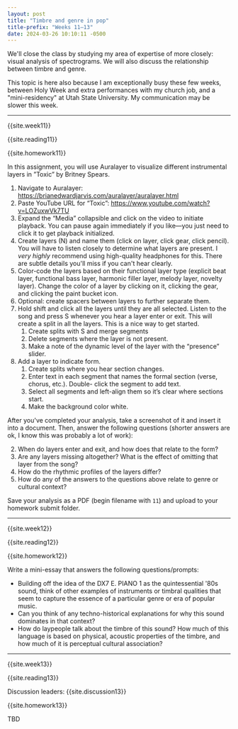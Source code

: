 ```yaml
---
layout: post
title: "Timbre and genre in pop"
title-prefix: "Weeks 11–13"
date: 2024-03-26 10:10:11 -0500
---
```


We'll close the class by studying my area of expertise of more closely: visual analysis of spectrograms. We will also discuss the relationship between timbre and genre.

This topic is here also because I am exceptionally busy these few weeks, between Holy Week and extra performances with my church job, and a "mini-residency" at Utah State University. My communication may be slower this week.

---

{{site.week11}}

{{site.reading11}}

{{site.homework11}}

In this assignment, you will use Auralayer to visualize different instrumental layers in ”Toxic” by Britney Spears.

1. Navigate to Auralayer: https://brianedwardjarvis.com/auralayer/auralayer.html
2. Paste YouTube URL for “Toxic”: https://www.youtube.com/watch?v=LOZuxwVk7TU
3. Expand the “Media” collapsible and click on the video to initiate playback. You can pause again immediately if you like—you just need to click it to get playback initialized.
4. Create layers (N) and name them (click on layer, click gear, click pencil). You will have to listen closely to determine what layers are present. I _very highly_ recommend using high-quality headphones for this. There are subtle details you'll miss if you can't hear clearly. 
5. Color-code the layers based on their functional layer type (explicit beat layer, functional bass layer, harmonic filler layer, melody layer, novelty layer). Change the color of a layer by clicking on it, clicking the gear, and clicking the paint bucket icon.
6. Optional: create spacers between layers to further separate them.
7. Hold shift and click all the layers until they are all selected. Listen to the song and press S whenever you hear a layer enter or exit. This will create a split in all the layers. This is a nice way to get started.
   1. Create splits with S and merge segments
   2.  Delete segments where the layer is not present.
   3.  Make a note of the dynamic level of the layer with the “presence” slider.
8.  Add a layer to indicate form.
    1.  Create splits where you hear section changes.
    2.  Enter text in each segment that names the formal section (verse, chorus, etc.). Double- click the segment to add text.
    3.  Select all segments and left-align them so it’s clear where sections start.
    4.  Make the background color white.

After you've completed your analysis, take a screenshot of it and insert it into a document. Then, answer the following questions (shorter answers are ok, I know this was probably a lot of work):

2. When do layers enter and exit, and how does that relate to the form?
3. Are any layers missing altogether? What is the effect of omitting that layer from the song?
4. How do the rhythmic profiles of the layers differ?
5. How do any of the answers to the questions above relate to genre or cultural context?

Save your analysis as a PDF (begin filename with `11`) and upload to your homework submit folder.

---

{{site.week12}}

{{site.reading12}}

{{site.homework12}}

Write a mini-essay that answers the following questions/prompts:

* Building off the idea of the DX7 E. PIANO 1 as the quintessential '80s sound, think of other examples of instruments or timbral qualities that seem to capture the essence of a particular genre or era of popular music. 
* Can you think of any techno-historical explanations for why this sound dominates in that context? 
* How do laypeople talk about the timbre of this sound? How much of this language is based on physical, acoustic properties of the timbre, and how much of it is perceptual cultural association?

---

{{site.week13}}

{{site.reading13}}

Discussion leaders: {{site.discussion13}}

{{site.homework13}}

TBD